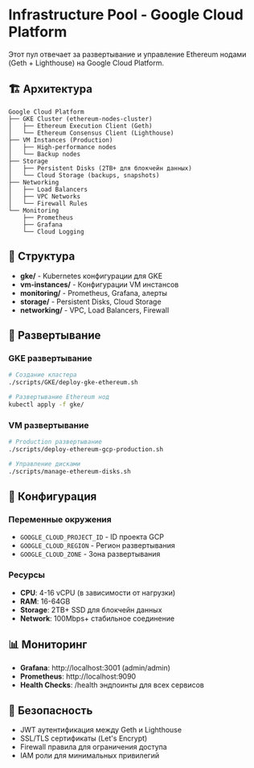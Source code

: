 # Infrastructure Pool - Google Cloud Platform

Этот пул отвечает за развертывание и управление Ethereum нодами (Geth + Lighthouse) на Google Cloud Platform.

## 🏗️ Архитектура

```
Google Cloud Platform
├── GKE Cluster (ethereum-nodes-cluster)
│   ├── Ethereum Execution Client (Geth)
│   └── Ethereum Consensus Client (Lighthouse)
├── VM Instances (Production)
│   ├── High-performance nodes
│   └── Backup nodes
├── Storage
│   ├── Persistent Disks (2TB+ для блокчейн данных)
│   └── Cloud Storage (backups, snapshots)
├── Networking
│   ├── Load Balancers
│   ├── VPC Networks
│   └── Firewall Rules
└── Monitoring
    ├── Prometheus
    ├── Grafana
    └── Cloud Logging
```

## 📁 Структура

- **gke/** - Kubernetes конфигурации для GKE
- **vm-instances/** - Конфигурации VM инстансов
- **monitoring/** - Prometheus, Grafana, алерты
- **storage/** - Persistent Disks, Cloud Storage
- **networking/** - VPC, Load Balancers, Firewall

## 🚀 Развертывание

### GKE развертывание
```bash
# Создание кластера
./scripts/GKE/deploy-gke-ethereum.sh

# Развертывание Ethereum нод
kubectl apply -f gke/
```

### VM развертывание
```bash
# Production развертывание
./scripts/deploy-ethereum-gcp-production.sh

# Управление дисками
./scripts/manage-ethereum-disks.sh
```

## 🔧 Конфигурация

### Переменные окружения
- `GOOGLE_CLOUD_PROJECT_ID` - ID проекта GCP
- `GOOGLE_CLOUD_REGION` - Регион развертывания
- `GOOGLE_CLOUD_ZONE` - Зона развертывания

### Ресурсы
- **CPU**: 4-16 vCPU (в зависимости от нагрузки)
- **RAM**: 16-64GB
- **Storage**: 2TB+ SSD для блокчейн данных
- **Network**: 100Mbps+ стабильное соединение

## 📊 Мониторинг

- **Grafana**: http://localhost:3001 (admin/admin)
- **Prometheus**: http://localhost:9090
- **Health Checks**: /health эндпоинты для всех сервисов

## 🔐 Безопасность

- JWT аутентификация между Geth и Lighthouse
- SSL/TLS сертификаты (Let's Encrypt)
- Firewall правила для ограничения доступа
- IAM роли для минимальных привилегий
